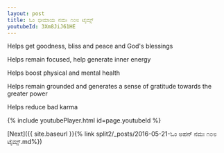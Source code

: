 ```yaml
---
layout: post
title: ಓಂ ಭೀಮಾಯ ನಮಃ ೧೦೮ ಟೈಮ್ಸ್
youtubeId: 3Xm8JiJ61HE
---
```

 
 
Helps get goodness, bliss and peace and God's blessings
 
Helps remain focused, help generate inner energy 
 
Helps boost physical and mental health 
 
Helps remain grounded and generates a sense of gratitude towards the greater power 
 
Helps reduce bad karma
 
 
 
 


{% include youtubePlayer.html id=page.youtubeId %}
 
[Next]({{ site.baseurl }}{% link  split2/_posts/2016-05-21-ಓಂ ಅಹನ್ ನಮಃ ೧೦೮ ಟೈಮ್ಸ್.md%})
 
